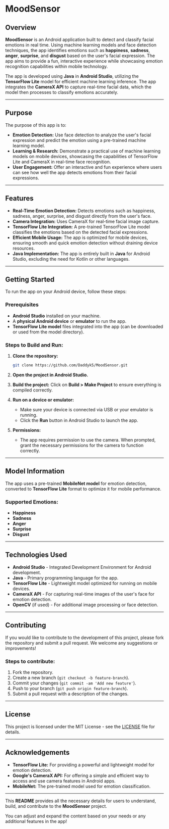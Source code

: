 # MoodSensor

## Overview

**MoodSensor** is an Android application built to detect and classify facial emotions in real time. Using machine learning models and face detection techniques, the app identifies emotions such as **happiness**, **sadness**, **anger**, **surprise**, and **disgust** based on the user's facial expression. The app aims to provide a fun, interactive experience while showcasing emotion recognition capabilities within mobile technology.

The app is developed using **Java** in **Android Studio**, utilizing the **TensorFlow Lite** model for efficient machine learning inference. The app integrates the **CameraX API** to capture real-time facial data, which the model then processes to classify emotions accurately.

---

## Purpose

The purpose of this app is to:

- **Emotion Detection:** Use face detection to analyze the user's facial expression and predict the emotion using a pre-trained machine learning model.
- **Learning & Research:** Demonstrate a practical use of machine learning models on mobile devices, showcasing the capabilities of TensorFlow Lite and CameraX in real-time face recognition.
- **User Engagement:** Offer an interactive and fun experience where users can see how well the app detects emotions from their facial expressions.

---

## Features

- **Real-Time Emotion Detection:** Detects emotions such as happiness, sadness, anger, surprise, and disgust directly from the user's face.
- **Camera Integration:** Uses CameraX for real-time facial image capture.
- **TensorFlow Lite Integration:** A pre-trained TensorFlow Lite model classifies the emotions based on the detected facial expressions.
- **Efficient Mobile Usage:** The app is optimized for mobile devices, ensuring smooth and quick emotion detection without draining device resources.
- **Java Implementation:** The app is entirely built in **Java** for Android Studio, excluding the need for Kotlin or other languages.

---

## Getting Started

To run the app on your Android device, follow these steps:

### Prerequisites

- **Android Studio** installed on your machine.
- A **physical Android device** or **emulator** to run the app.
- **TensorFlow Lite model** files integrated into the app (can be downloaded or used from the model directory).

### Steps to Build and Run:

1. **Clone the repository:**
   ```bash
   git clone https://github.com/Daddyk5/MoodSensor.git
   ```
   
2. **Open the project in Android Studio.**
   
3. **Build the project:** 
   Click on **Build > Make Project** to ensure everything is compiled correctly.

4. **Run on a device or emulator:**
   - Make sure your device is connected via USB or your emulator is running.
   - Click the **Run** button in Android Studio to launch the app.

5. **Permissions:**
   - The app requires permission to use the camera. When prompted, grant the necessary permissions for the camera to function correctly.

---

## Model Information

The app uses a pre-trained **MobileNet model** for emotion detection, converted to **TensorFlow Lite** format to optimize it for mobile performance.

### Supported Emotions:
- **Happiness**
- **Sadness**
- **Anger**
- **Surprise**
- **Disgust**

---

## Technologies Used

- **Android Studio** - Integrated Development Environment for Android development.
- **Java** - Primary programming language for the app.
- **TensorFlow Lite** - Lightweight model optimized for running on mobile devices.
- **CameraX API** - For capturing real-time images of the user's face for emotion detection.
- **OpenCV** (if used) - For additional image processing or face detection.

---

## Contributing

If you would like to contribute to the development of this project, please fork the repository and submit a pull request. We welcome any suggestions or improvements!

### Steps to contribute:

1. Fork the repository.
2. Create a new branch (`git checkout -b feature-branch`).
3. Commit your changes (`git commit -am 'Add new feature'`).
4. Push to your branch (`git push origin feature-branch`).
5. Submit a pull request with a description of the changes.

---

## License

This project is licensed under the MIT License - see the [LICENSE](LICENSE) file for details.

---

## Acknowledgements

- **TensorFlow Lite:** For providing a powerful and lightweight model for emotion detection.
- **Google's CameraX API:** For offering a simple and efficient way to access and use camera features in Android apps.
- **MobileNet:** The pre-trained model used for emotion classification.

---

This **README** provides all the necessary details for users to understand, build, and contribute to the **MoodSensor** project.

You can adjust and expand the content based on your needs or any additional features in the app!
